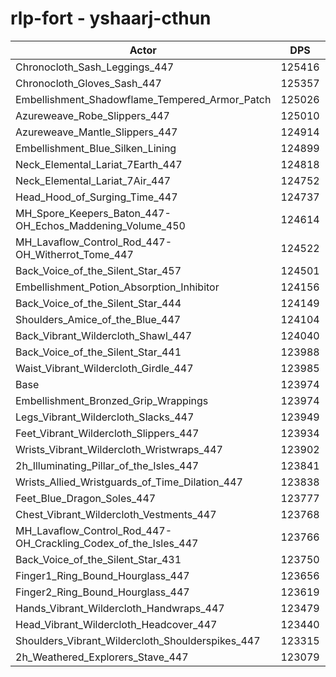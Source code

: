# rlp-fort - yshaarj-cthun
| Actor | DPS | Increase |
|---|:---:|:---:|
|Chronocloth_Sash_Leggings_447|125416|1.16%|
|Chronocloth_Gloves_Sash_447|125357|1.12%|
|Embellishment_Shadowflame_Tempered_Armor_Patch|125026|0.85%|
|Azureweave_Robe_Slippers_447|125010|0.84%|
|Azureweave_Mantle_Slippers_447|124914|0.76%|
|Embellishment_Blue_Silken_Lining|124899|0.75%|
|Neck_Elemental_Lariat_7Earth_447|124818|0.68%|
|Neck_Elemental_Lariat_7Air_447|124752|0.63%|
|Head_Hood_of_Surging_Time_447|124737|0.62%|
|MH_Spore_Keepers_Baton_447-OH_Echos_Maddening_Volume_450|124614|0.52%|
|MH_Lavaflow_Control_Rod_447-OH_Witherrot_Tome_447|124522|0.44%|
|Back_Voice_of_the_Silent_Star_457|124501|0.43%|
|Embellishment_Potion_Absorption_Inhibitor|124156|0.15%|
|Back_Voice_of_the_Silent_Star_444|124149|0.14%|
|Shoulders_Amice_of_the_Blue_447|124104|0.10%|
|Back_Vibrant_Wildercloth_Shawl_447|124040|0.05%|
|Back_Voice_of_the_Silent_Star_441|123988|0.01%|
|Waist_Vibrant_Wildercloth_Girdle_447|123985|0.01%|
|Base|123974|0.00%|
|Embellishment_Bronzed_Grip_Wrappings|123974|0.00%|
|Legs_Vibrant_Wildercloth_Slacks_447|123949|-0.02%|
|Feet_Vibrant_Wildercloth_Slippers_447|123934|-0.03%|
|Wrists_Vibrant_Wildercloth_Wristwraps_447|123902|-0.06%|
|2h_Illuminating_Pillar_of_the_Isles_447|123841|-0.11%|
|Wrists_Allied_Wristguards_of_Time_Dilation_447|123838|-0.11%|
|Feet_Blue_Dragon_Soles_447|123777|-0.16%|
|Chest_Vibrant_Wildercloth_Vestments_447|123768|-0.17%|
|MH_Lavaflow_Control_Rod_447-OH_Crackling_Codex_of_the_Isles_447|123766|-0.17%|
|Back_Voice_of_the_Silent_Star_431|123750|-0.18%|
|Finger1_Ring_Bound_Hourglass_447|123656|-0.26%|
|Finger2_Ring_Bound_Hourglass_447|123619|-0.29%|
|Hands_Vibrant_Wildercloth_Handwraps_447|123479|-0.40%|
|Head_Vibrant_Wildercloth_Headcover_447|123440|-0.43%|
|Shoulders_Vibrant_Wildercloth_Shoulderspikes_447|123315|-0.53%|
|2h_Weathered_Explorers_Stave_447|123079|-0.72%|
